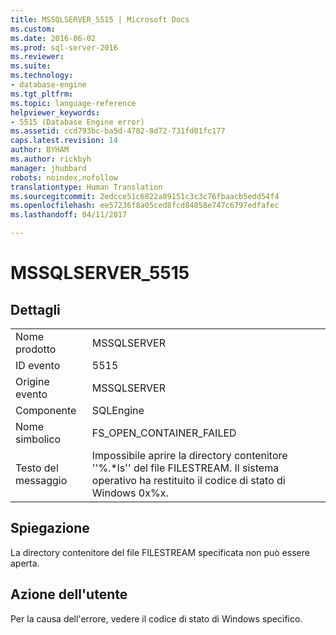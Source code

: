 ```yaml
---
title: MSSQLSERVER_5515 | Microsoft Docs
ms.custom: 
ms.date: 2016-06-02
ms.prod: sql-server-2016
ms.reviewer: 
ms.suite: 
ms.technology:
- database-engine
ms.tgt_pltfrm: 
ms.topic: language-reference
helpviewer_keywords:
- 5515 (Database Engine error)
ms.assetid: ccd793bc-ba5d-4782-8d72-731fd01fc177
caps.latest.revision: 14
author: BYHAM
ms.author: rickbyh
manager: jhubbard
robots: noindex,nofollow
translationtype: Human Translation
ms.sourcegitcommit: 2edcce51c6822a89151c3c3c76fbaacb5edd54f4
ms.openlocfilehash: ee57236f8a05ced8fcd84858e747c6797edfafec
ms.lasthandoff: 04/11/2017

---
```

# <a name="mssqlserver5515"></a>MSSQLSERVER_5515
  
## <a name="details"></a>Dettagli  
  
|||  
|-|-|  
|Nome prodotto|MSSQLSERVER|  
|ID evento|5515|  
|Origine evento|MSSQLSERVER|  
|Componente|SQLEngine|  
|Nome simbolico|FS_OPEN_CONTAINER_FAILED|  
|Testo del messaggio|Impossibile aprire la directory contenitore ''%.*ls'' del file FILESTREAM. Il sistema operativo ha restituito il codice di stato di Windows 0x%x.|  
  
## <a name="explanation"></a>Spiegazione  
La directory contenitore del file FILESTREAM specificata non può essere aperta.  
  
## <a name="user-action"></a>Azione dell'utente  
Per la causa dell'errore, vedere il codice di stato di Windows specifico.  
  

